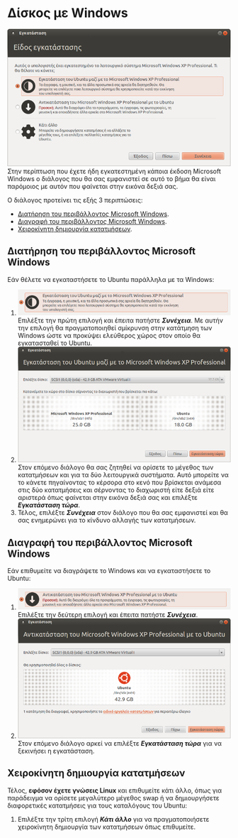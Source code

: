 # Δίσκος με Windows

[![](keep-windows-install-type.png)](keep-windows-install-type.png) Στην
περίπτωση που έχετε ήδη εγκατεστημένη κάποια έκδοση Microsoft Windows ο
διάλογος που θα σας εμφανιστεί σε αυτό το βήμα θα είναι παρόμοιος με αυτόν που
φαίνεται στην εικόνα δεξιά σας.

Ο διάλογος προτείνει τις εξής 3 περιπτώσεις:

- [Διατήρηση του περιβάλλοντος Microsoft
  Windows](#διατήρηση-του-περιβάλλοντος-microsoft-windows).
- [Διαγραφή του περιβάλλοντος Microsoft
  Windows](#διαγραφή-του-περιβάλλοντος-microsoft-windows).
- [Χειροκίνητη δημιουργία κατατμήσεων](#χειροκίνητη-δημιουργία-κατατμήσεων).

## Διατήρηση του περιβάλλοντος Microsoft Windows

Εάν θέλετε να εγκαταστήσετε το Ubuntu παράλληλα με τα Windows:

1. [![](keep-windows-choice.png)](keep-windows-choice.png)Επιλέξτε την πρώτη
   επιλογή και έπειτα πατήστε ***Συνέχεια***. Με αυτήν την επιλογή θα
   πραγματοποιηθεί σμίκρυνση στην κατάτμηση των Windows ώστε να προκύψει
   ελεύθερος χώρος στον οποίο θα εγκατασταθεί το Ubuntu.
2. [![](keep-windows-choose-size.png)](keep-windows-choose-size.png)Στον
   επόμενο διάλογο θα σας ζητηθεί να ορίσετε το μέγεθος των κατατμήσεων και για
   τα δύο λειτουργικά συστήματα. Αυτό μπορείτε να το κάνετε πηγαίνοντας το
   κέρσορα στο κενό που βρίσκεται ανάμεσα στις δύο κατατμήσεις και σέρνοντας το
   διαχωριστή είτε δεξιά είτε αριστερά όπως φαίνεται στην εικόνα δεξιά σας και
   επιλέξτε ***Εγκατάσταση τώρα***.
3. Τέλος, επιλέξτε ***Συνέχεια*** στον διάλογο που θα σας εμφανιστεί και θα σας
   ενημερώνει για το κίνδυνο αλλαγής των κατατμήσεων.

## Διαγραφή του περιβάλλοντος Microsoft Windows

Εάν επιθυμείτε να διαγράψετε το Windows και να εγκαταστήσετε το Ubuntu:

1. [![](replace-windows-choice.png)](replace-windows-choice.png)Επιλέξτε την
   δεύτερη επιλογή και έπειτα πατήστε ***Συνέχεια***.
2. [![](replace-windows-choose-size.png)](replace-windows-choose-size.png)Στον
   επόμενο διάλογο αρκεί να επιλέξτε ***Εγκατάσταση τώρα*** για να ξεκινήσει η
   εγκατάσταση.

## Χειροκίνητη δημιουργία κατατμήσεων

Τέλος, **εφόσον έχετε γνώσεις Linux** και επιθυμείτε κάτι άλλο, όπως για
παράδειγμα να ορίσετε μεγαλύτερο μέγεθος swap ή να δημιουργήσετε διαφορετικές
κατατμήσεις για τους καταλόγους του Ubuntu:

1. Επιλέξτε την τρίτη επιλογή ***Κάτι άλλο*** για να πραγματοποιήσετε
   χειροκίνητη δημιουργία των κατατμήσεων όπως επιθυμείτε.
